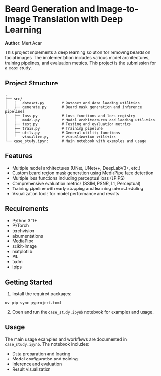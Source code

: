 # Beard Generation and Image-to-Image Translation with Deep Learning

**Author**: Mert Acar

This project implements a deep learning solution for removing beards on facial images. The implementation includes various model architectures, training pipelines, and evaluation metrics. This project is the submission for a case study.

## Project Structure

```
.
├── src/
│   ├── dataset.py        # Dataset and data loading utilities
│   ├── generate.py       # Beard mask generation and inference pipelines
│   ├── loss.py           # Loss functions and loss registry
│   ├── model.py          # Model architectures and loading utilities
│   ├── test.py           # Testing and evaluation metrics
│   ├── train.py          # Training pipeline
│   ├── utils.py          # General utility functions
│   └── visualize.py      # Visualization utilities
└── case_study.ipynb      # Main notebook with examples and usage
```

## Features

- Multiple model architectures (UNet, UNet++, DeepLabV3+, etc.)
- Custom beard region mask generation using MediaPipe face detection
- Multiple loss functions including perceptual loss (LPIPS)
- Comprehensive evaluation metrics (SSIM, PSNR, L1, Perceptual)
- Training pipeline with early stopping and learning rate scheduling
- Visualization tools for model performance and results

## Requirements

- Python 3.11+
- PyTorch
- torchvision
- albumentations
- MediaPipe
- scikit-image
- matplotlib
- PIL
- tqdm
- lpips

## Getting Started

1. Install the required packages:
```bash
uv pip sync pyproject.toml
```

2. Open and run the `case_study.ipynb` notebook for examples and usage.

## Usage

The main usage examples and workflows are documented in `case_study.ipynb`. The notebook includes:
- Data preparation and loading
- Model configuration and training
- Inference and evaluation
- Result visualization
